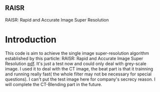 ## RAISR
RAISR: Rapid and Accurate Image Super Resolution 
# Introduction
This code is aim to achieve the single image super-resolution algorithm established by this particle:
RAISR: Rapid and Accurate Image Super Resolution [pdf](https://arxiv.org/pdf/1606.01299v3.pdf).
It's just a test now and could only deal with grey-scale image.
I used it to deal with the CT image, the beat part is that it trainning and running really fast( the whole filter may not be necessary for special questions).
I can't put the test image here for company's secrecy reason. 
I will complete the CT-Blending part in the future.
